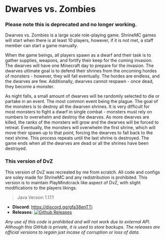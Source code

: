 # Dwarves vs. Zombies

### Please note this is deprecated and no longer working.

Dwarves vs. Zombies is a large scale role-playing game. ShrineMC games will start when there is at least 10 players, however, if it is not met, a staff member can start a game manually. 

When the game beings, all players spawn as a dwarf and their task is to gather supplies, weapons, and fortify their keep for the coming invasion. The dwarves will have one Minecraft day to prepare for the invasion. The dwarves ultimate goal is to defend their shrines from the oncoming hordes of monsters - however, they will fall eventually. The hordes are endless, and the dwarves are few. Additionally, dwarves cannot respawn - once dead, they become a monster.

As night falls, a small amount of dwarves will be randomly selected to die or partake in an event. The most common event being the plague. The goal of the monsters is to destroy all the dwarven shrines. It is very difficult for most monsters to fight a dwarf in single combat - monsters must rely on numbers to overwhelm and destroy the dwarves. As more dwarves are killed, the ranks of the monsters will grow and the dwarves will be forced to retreat. Eventually, the monsters will overwhelm the first shrine, which will move their spawn up to that point, forcing the dwarves to fall back to the next shrine. This process repeats until the last shrine is destroyed. The game ends when all the dwarves are dead or all the shrines have been destroyed.

### This version of DvZ
This version of DvZ was recreated by me from scratch. All code and configs are soley made for ShrineMC and any redistribution is prohibited. This version is to maintain PlayMindcrack like aspect of DvZ, with slight modifications to the players likings.
> Java Version 1.17.1
- **Discord**: https://discord.gg/gfa38enTTj
- **Releases**: [![Github Releases](https://img.shields.io/github/downloads/voltywolty/DvZ-deprecated/total.svg)](https://github.com/voltywolty/DvZ-deprecated/releases)

*Any use of this code is prohibited and will not work due to external API. Although this GitHub is private, it is used to store backups. The releases are official versions to regain just incase of corruption or loss of data.*
